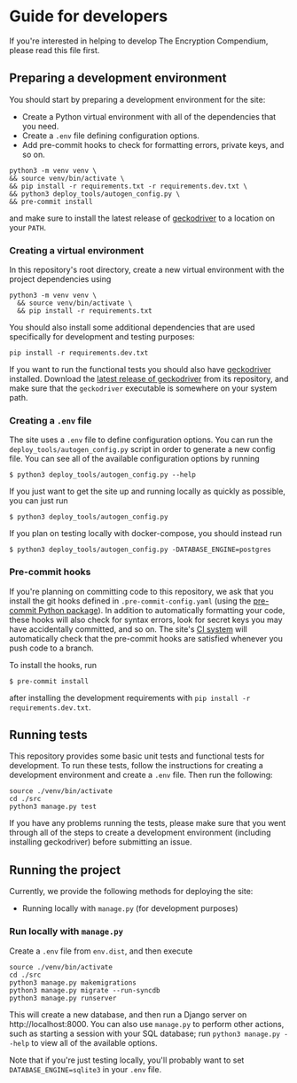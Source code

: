 # Guide for developers
If you're interested in helping to develop The Encryption Compendium, please read this file first.

## Preparing a development environment
You should start by preparing a development environment for the site:

- Create a Python virtual environment with all of the dependencies that you need.
- Create a `.env` file defining configuration options.
- Add pre-commit hooks to check for formatting errors, private keys, and so on.

```
python3 -m venv venv \
&& source venv/bin/activate \
&& pip install -r requirements.txt -r requirements.dev.txt \
&& python3 deploy_tools/autogen_config.py \
&& pre-commit install
```

and make sure to install the latest release of [geckodriver](https://github.com/mozilla/geckodriver) to a location on your `PATH`.

### Creating a virtual environment
In this repository's root directory, create a new virtual environment with the project dependencies using

```
python3 -m venv venv \
  && source venv/bin/activate \
  && pip install -r requirements.txt
```

You should also install some additional dependencies that are used specifically for development and testing purposes:

```
pip install -r requirements.dev.txt
```

If you want to run the functional tests you should also have [geckodriver](https://github.com/mozilla/geckodriver) installed. Download the [latest release of geckodriver](https://github.com/mozilla/geckodriver/releases) from its repository, and make sure that the `geckodriver` executable is somewhere on your system path.

### Creating a `.env` file
The site uses a `.env` file to define configuration options. You can run the `deploy_tools/autogen_config.py` script in order to generate a new config file. You can see all of the available configuration options by running

```
$ python3 deploy_tools/autogen_config.py --help
```

If you just want to get the site up and running locally as quickly as possible, you can just run

```
$ python3 deploy_tools/autogen_config.py
```

If you plan on testing locally with docker-compose, you should instead run

```
$ python3 deploy_tools/autogen_config.py -DATABASE_ENGINE=postgres
```

### Pre-commit hooks
If you're planning on committing code to this repository, we ask that you install the git hooks defined in `.pre-commit-config.yaml` (using the [pre-commit Python package](https://pre-commit.com/)). In addition to automatically formatting your code, these hooks will also check for syntax errors, look for secret keys you may have accidentally committed, and so on. The site's [CI system](https://travis-ci.com/github/The-Encryption-Compendium/the-encryption-compendium) will automatically check that the pre-commit hooks are satisfied whenever you push code to a branch.

To install the hooks, run

```
$ pre-commit install
```

after installing the development requirements with `pip install -r requirements.dev.txt`.

## Running tests
This repository provides some basic unit tests and functional tests for development. To run these tests, follow the instructions for creating a development environment and create a `.env` file. Then run the following:

```
source ./venv/bin/activate
cd ./src
python3 manage.py test
```

If you have any problems running the tests, please make sure that you went through all of the steps to create a development environment (including installing geckodriver) before submitting an issue.

## Running the project
Currently, we provide the following methods for deploying the site:

- Running locally with `manage.py` (for development purposes)

### Run locally with `manage.py`
Create a `.env` file from `env.dist`, and then execute

```
source ./venv/bin/activate
cd ./src
python3 manage.py makemigrations
python3 manage.py migrate --run-syncdb
python3 manage.py runserver
```

This will create a new database, and then run a Django server on http://localhost:8000. You can also use `manage.py` to perform other actions, such as starting a session with your SQL database; run `python3 manage.py --help` to view all of the available options.

Note that if you're just testing locally, you'll probably want to set `DATABASE_ENGINE=sqlite3` in your `.env` file.
